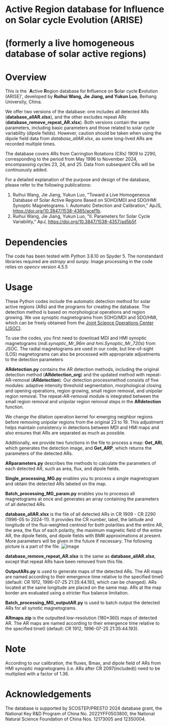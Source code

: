 # Active Region database for Influence on Solar cycle Evolution (ARISE)
# (formerly a live homogeneous database of solar active regions)

# Overview
This is the `**A**ctive **R**egion database for **I**nfluence on **S**olar cycle **E**volution (ARISE)', developed by **Ruihui Wang, Jie Jiang, and Yukun Luo**, Beihang University, China. 

We offer two versions of the database: one includes all detected ARs (**database_allAR.xlsx**), and the other excludes repeat ARs (**database_remove_repeat_AR.xlsx**). Both versions contain the same parameters, including basic parameters and those related to solar cycle variability (dipole fields). However, caution should be taken when using the dipole field data from _database_allAR.xlsx_, as some long-lived ARs are recorded multiple times.

The database covers ARs from Carrington Rotations (CRs) 1909 to 2290, corresponding to the period from May 1996 to November 2024, encompassing cycles 23, 24, and 25. Data from subsequent CRs will be continuously added.

For a detailed explanation of the purpose and design of the database, please refer to the following publications:

1. Ruihui Wang, Jie Jiang, Yukun Luo, "Toward a Live Homogeneous Database of Solar Active Regions Based on SOHO/MDI and SDO/HMI Synoptic Magnetograms. I. Automatic Detection and Calibration," ApJS, https://doi.org/10.3847/1538-4365/acef1b.
2. Ruihui Wang, Jie Jiang, Yukun Luo, "II. Parameters for Solar Cycle Variability," ApJ, https://doi.org/10.3847/1538-4357/ad5b5f.

# Dependencies
The code has been tested with Python 3.8.10 on Spyder 5. The nonstandard libraries required are _astropy_ and _sunpy._ Image processing in the code relies on _opencv_ version 4.5.5

# Usage
These Python codes include the automatic detection method for solar active regions (ARs) and the programs for creating the database. The detection method is based on morphological operations and region growing. We use synoptic magnetograms from SOHO/MDI and SDO/HMI, which can be freely obtained from the [Joint Science Operations Center (JSOC)](http://jsoc.stanford.edu/).

To use the codes, you first need to download MDI and HMI synoptic magnetograms (_mdi.synoptic_Mr_96m and hmi.Synoptic_Mr_720s_) from JSOC. The radial magnetograms are used in our code, but line-of-sight (LOS) magnetograms can also be processed with appropriate adjustments to the detection parameters


**ARdetection.py** contains the AR detection methods, including the original detection method (**ARdetection_org**) and the updated method with repeat-AR-removal (**ARdetection**). Our detection processmethod consists of five modules: adaptive intensity threshold segmentation, morphological closing and opening operations, region growing, small region removal, and unipolar region removal. The repeat-AR-removal module is integrated between the small region removal and unipolar region removal steps in the **ARdetection** function.

We change the dilation operation kernel for emerging neighbor regions before removing unipolar regions from the original 23 to 19. This adjustment helps maintain consistency in detections between MDI and HMI maps and also ensures that ARs are separated as much as possible.

Additionally, we provide two functions in the file to process a map: **Get_ARi**, which generates the detection image, and **Get_ARP**, which returns the parameters of the detected ARs.

**ARparameters.py** describes the methods to calculate the parameters of each detected AR, such as area, flux, and dipole fields.

**Single_processing_MG.py** enables you to process a single magnetogram and obtain the detected ARs labeled on the map.

**Batch_processing_MG_param.py** enables you to processo all magnetograms at once and generates an array containing the parameters of all detected ARs.

**database_allAR.xlsx** is the file of all detected ARs in CR 1909 - CR 2290 (1996-05 to 2024-11). It provides the CR number, label, the latitude and longitude of the flux-weighted centroid for both polarities and the entire AR, the area, the flux of each polarity, the maximum magnetic field of the entire AR, the dipole fields, and dipole fields with BMR approximations at present. More parameters will be given in the future if necessary. The following picture is a part of the file.
![image](https://github.com/user-attachments/assets/a385010c-31e1-47e3-8e86-9b03d79478bd)

**database_remove_repeat_AR.xlsx** is the same as **database_allAR.xlsx**, except that repeat ARs have been removed from this file.

**OutputARs.py** is used to generate maps of the detected ARs. The AR maps are named according to their emergence time relative to the specified time0 (default: CR 1912, 1996-07-25 21:35:44.193, which can be changed). ARs located at the same longitude are placed on the same map. ARs at the map border are evaluated using a stricter flux balance limitation.

**Batch_processing_MG_outputAR.py** is used to batch output the detected ARs for all synotic magnetograms.

**ARmaps.zip** is the outputted low-resolution (180*360) maps of detected AR.  The AR maps are named according to their emergence time relative to the specified time0 (default: CR 1912, 1996-07-25 21:35:44.193). 

# Note
According to our calibration, the fluxes, Bmax, and dipole field of ARs from HMI synoptic magnetograms (i.e. ARs after CR 2097(included)) need to be multiplied with a factor of 1.36. 

# Acknowledgements
The database is supported by SCOSTEP/PRESTO 2024 database grant, the National Key R&D Program of China No. 2022YFF0503800, the National Natural Science Foundation of China Nos. 12173005 and 12350004.


